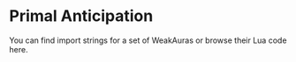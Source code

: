 Primal Anticipation
===================

You can find import strings for a set of WeakAuras or browse their Lua code here.
